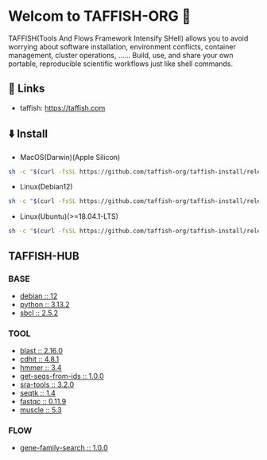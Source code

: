 # Welcom to TAFFISH-ORG 👋

TAFFISH(Tools And Flows Framework Intensify SHell) allows you to avoid worrying about software installation, environment conflicts, container management, cluster operations, ...... Build, use, and share your own portable, reproducible scientific workflows just like shell commands.



## 📎 Links
- taffish: https://taffish.com



## ⬇️ Install
- MacOS(Darwin)(Apple Silicon)

```bash
sh -c "$(curl -fsSL https://github.com/taffish-org/taffish-install/releases/download/v1.0.0/install-taffish-darwin-arm64-beta.sh)" -n
```

- Linux(Debian12)

```bash
sh -c "$(curl -fsSL https://github.com/taffish-org/taffish-install/releases/download/v1.0.0/install-taffish-debian12-amd64-beta.sh)" -n
```

- Linux(Ubuntu)(>=18.04.1-LTS)

```bash
sh -c "$(curl -fsSL https://github.com/taffish-org/taffish-install/releases/download/v1.0.0/install-taffish-ubuntu-amd64-beta.sh)" -n
```



## TAFFISH-HUB

### BASE
- [debian :: 12](https://github.com/taffish-org/debian)
- [python :: 3.13.2](https://github.com/taffish-org/python)
- [sbcl :: 2.5.2](https://github.com/taffish-org/sbcl)

### TOOL
- [blast :: 2.16.0](https://github.com/taffish-org/blast)
- [cdhit :: 4.8.1](https://github.com/taffish-org/cdhit)
- [hmmer :: 3.4](https://github.com/taffish-org/hmmer)
- [get-seqs-from-ids :: 1.0.0](https://github.com/taffish-org/get-seqs-from-ids)
- [sra-tools :: 3.2.0](https://github.com/taffish-org/sra-tools)
- [seqtk :: 1.4](https://github.com/taffish-org/seqtk)
- [fastqc :: 0.11.9](https://github.com/taffish-org/fastqc)
- [muscle :: 5.3](https://github.com/taffish-org/muscle)

### FLOW
- [gene-family-search :: 1.0.0](https://github.com/taffish-org/gene-family-search)
